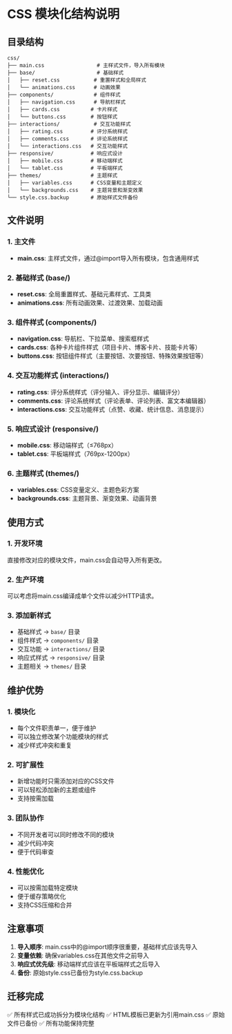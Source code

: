 # CSS 模块化结构说明

## 目录结构

```
css/
├── main.css                 # 主样式文件，导入所有模块
├── base/                    # 基础样式
│   ├── reset.css           # 重置样式和全局样式
│   └── animations.css      # 动画效果
├── components/             # 组件样式
│   ├── navigation.css      # 导航栏样式
│   ├── cards.css          # 卡片样式
│   └── buttons.css        # 按钮样式
├── interactions/           # 交互功能样式
│   ├── rating.css         # 评分系统样式
│   ├── comments.css       # 评论系统样式
│   └── interactions.css   # 交互功能样式
├── responsive/            # 响应式设计
│   ├── mobile.css         # 移动端样式
│   └── tablet.css         # 平板端样式
├── themes/                # 主题样式
│   ├── variables.css      # CSS变量和主题定义
│   └── backgrounds.css    # 主题背景和渐变效果
└── style.css.backup       # 原始样式文件备份
```

## 文件说明

### 1. 主文件
- **main.css**: 主样式文件，通过@import导入所有模块，包含通用样式

### 2. 基础样式 (base/)
- **reset.css**: 全局重置样式、基础元素样式、工具类
- **animations.css**: 所有动画效果、过渡效果、加载动画

### 3. 组件样式 (components/)
- **navigation.css**: 导航栏、下拉菜单、搜索框样式
- **cards.css**: 各种卡片组件样式（项目卡片、博客卡片、技能卡片等）
- **buttons.css**: 按钮组件样式（主要按钮、次要按钮、特殊效果按钮等）

### 4. 交互功能样式 (interactions/)
- **rating.css**: 评分系统样式（评分输入、评分显示、编辑评分）
- **comments.css**: 评论系统样式（评论表单、评论列表、富文本编辑器）
- **interactions.css**: 交互功能样式（点赞、收藏、统计信息、消息提示）

### 5. 响应式设计 (responsive/)
- **mobile.css**: 移动端样式（≤768px）
- **tablet.css**: 平板端样式（769px-1200px）

### 6. 主题样式 (themes/)
- **variables.css**: CSS变量定义、主题色彩方案
- **backgrounds.css**: 主题背景、渐变效果、动画背景

## 使用方式

### 1. 开发环境
直接修改对应的模块文件，main.css会自动导入所有更改。

### 2. 生产环境
可以考虑将main.css编译成单个文件以减少HTTP请求。

### 3. 添加新样式
- 基础样式 → `base/` 目录
- 组件样式 → `components/` 目录
- 交互功能 → `interactions/` 目录
- 响应式样式 → `responsive/` 目录
- 主题相关 → `themes/` 目录

## 维护优势

### 1. 模块化
- 每个文件职责单一，便于维护
- 可以独立修改某个功能模块的样式
- 减少样式冲突和重复

### 2. 可扩展性
- 新增功能时只需添加对应的CSS文件
- 可以轻松添加新的主题或组件
- 支持按需加载

### 3. 团队协作
- 不同开发者可以同时修改不同的模块
- 减少代码冲突
- 便于代码审查

### 4. 性能优化
- 可以按需加载特定模块
- 便于缓存策略优化
- 支持CSS压缩和合并

## 注意事项

1. **导入顺序**: main.css中的@import顺序很重要，基础样式应该先导入
2. **变量依赖**: 确保variables.css在其他文件之前导入
3. **响应式优先级**: 移动端样式应该在平板端样式之后导入
4. **备份**: 原始style.css已备份为style.css.backup

## 迁移完成

✅ 所有样式已成功拆分为模块化结构
✅ HTML模板已更新为引用main.css
✅ 原始文件已备份
✅ 所有功能保持完整
